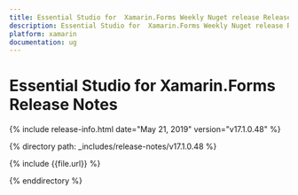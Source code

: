 ```yaml
---
title: Essential Studio for  Xamarin.Forms Weekly Nuget release Release Notes  
description: Essential Studio for  Xamarin.Forms Weekly Nuget release Release Notes  
platform: xamarin
documentation: ug
---
```


# Essential Studio for  Xamarin.Forms  Release Notes  

{% include release-info.html date="May 21, 2019"  version="v17.1.0.48" %} 


{% directory path: _includes/release-notes/v17.1.0.48 %}

{% include {{file.url}} %}

{% enddirectory %}